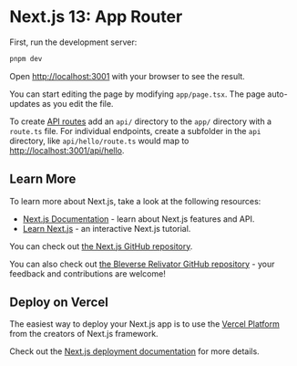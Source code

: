 # Next.js 13: App Router

First, run the development server:

```bash
pnpm dev
```

Open [http://localhost:3001](http://localhost:3001) with your browser to see the result.

You can start editing the page by modifying `app/page.tsx`. The page auto-updates as you edit the file.

To create [API routes](https://nextjs.org/docs/app/building-your-application/routing/router-handlers) add an `api/` directory to the `app/` directory with a `route.ts` file. For individual endpoints, create a subfolder in the `api` directory, like `api/hello/route.ts` would map to [http://localhost:3001/api/hello](http://localhost:3001/api/hello).

## Learn More

To learn more about Next.js, take a look at the following resources:

- [Next.js Documentation](https://nextjs.org/docs) - learn about Next.js features and API.
- [Learn Next.js](https://nextjs.org/learn/foundations/about-nextjs) - an interactive Next.js tutorial.

You can check out [the Next.js GitHub repository](https://github.com/vercel/next.js).

You can also check out [the Bleverse Relivator GitHub repository](https://github.com/blefnk/relivator) - your feedback and contributions are welcome!

## Deploy on Vercel

The easiest way to deploy your Next.js app is to use the [Vercel Platform](https://vercel.com/new) from the creators of Next.js framework.

Check out the [Next.js deployment documentation](https://nextjs.org/docs/deployment) for more details.
